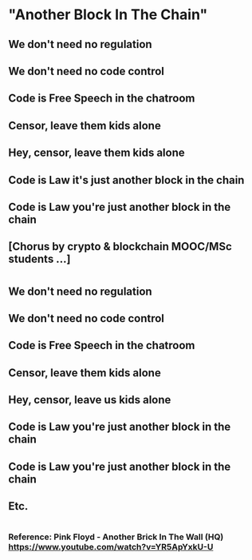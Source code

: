 # "Another Block In The Chain"

## We don't need no regulation

## We don't need no code control

## Code is Free Speech in the chatroom

## Censor, leave them kids alone

## Hey, censor, leave them kids alone

##

## Code is Law it's just another block in the chain

## Code is Law you're just another block in the chain

## [Chorus by crypto & blockchain MOOC/MSc students ...]

#

## We don't need no regulation

## We don't need no code control

## Code is Free Speech in the chatroom

## Censor, leave them kids alone

## Hey, censor, leave us kids alone

##

## Code is Law you're just another block in the chain

## Code is Law you're just another block in the chain

## Etc.

#

### Reference: Pink Floyd - Another Brick In The Wall (HQ) https://www.youtube.com/watch?v=YR5ApYxkU-U


